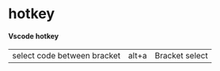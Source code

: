 # hotkey

#### Vscode hotkey
| | | |
|---|---|---|
|select code between bracket|  alt+a|  Bracket select|

